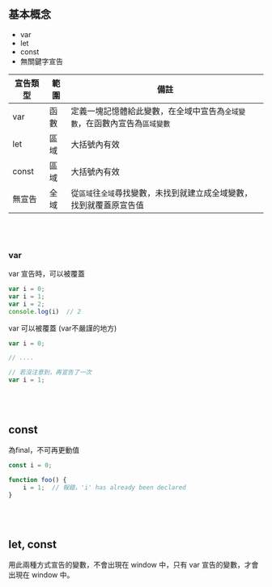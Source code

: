## 基本概念
* var
* let
* const
* 無關鍵字宣告

|宣告類型|範圍|備註|
|--|--|--|
|var|函數|定義一塊記憶體給此變數，在全域中宣告為`全域變數`，在函數內宣告為`區域變數`|
|let|區域|大括號內有效|
|const|區域|大括號內有效|
|無宣告|全域|從`區域`往`全域`尋找變數，未找到就建立成全域變數，找到就覆蓋原宣告值|

<br/>

<br/>

### var
var 宣告時，可以被覆蓋
```javascript
var i = 0;
var i = 1;
var i = 2;
console.log(i)  // 2
```
var 可以被覆蓋 (var不嚴謹的地方)
```js
var i = 0;

// ....

// 若沒注意到，再宣告了一次
var i = 1;
```

<br/>

<br/>

## const
為final，不可再更動值
```js
const i = 0;

function foo() {
    i = 1;  // 報錯，'i' has already been declared
}
```

<br/>

<br/>

## let, const 
用此兩種方式宣告的變數，不會出現在 window 中，只有 var 宣告的變數，才會出現在 window 中。